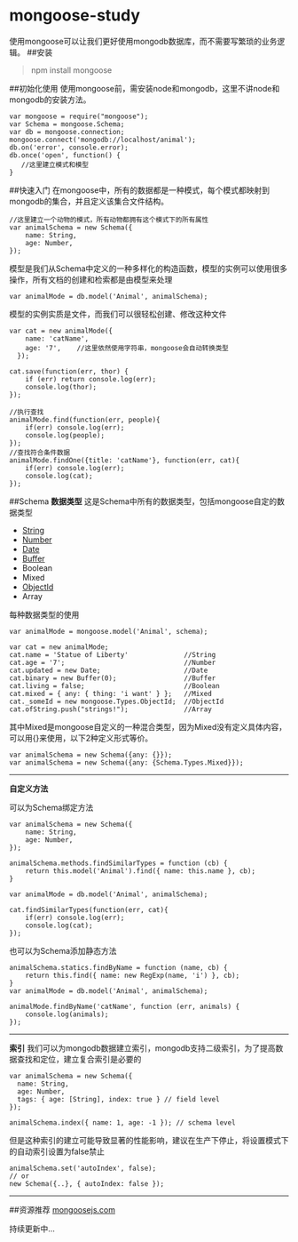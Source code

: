 # mongoose-study
使用mongoose可以让我们更好使用mongodb数据库，而不需要写繁琐的业务逻辑。
##安装

> npm install mongoose

##初始化使用
使用mongoose前，需安装node和mongodb，这里不讲node和mongodb的安装方法。

    var mongoose = require("mongoose");
    var Schema = mongoose.Schema;
    var db = mongoose.connection;
    mongoose.connect('mongodb://localhost/animal');
    db.on('error', console.error);
    db.once('open', function() {
       //这里建立模式和模型
    }

##快速入门
在mongoose中，所有的数据都是一种模式，每个模式都映射到mongodb的集合，并且定义该集合文件结构。

    //这里建立一个动物的模式，所有动物都拥有这个模式下的所有属性
    var animalSchema = new Schema({
        name: String,
        age: Number,
    });

模型是我们从Schema中定义的一种多样化的构造函数，模型的实例可以使用很多操作，所有文档的创建和检索都是由模型来处理

    var animalMode = db.model('Animal', animalSchema);
    
模型的实例实质是文件，而我们可以很轻松创建、修改这种文件

    var cat = new animalMode({
        name: 'catName',
        age: '7',    //这里依然使用字符串，mongoose会自动转换类型
      });
    
    cat.save(function(err, thor) {
        if (err) return console.log(err);
        console.log(thor);
    });
    
    //执行查找
    animalMode.find(function(err, people){
        if(err) console.log(err);
        console.log(people);
    });
    //查找符合条件数据
    animalMode.findOne({title: 'catName'}, function(err, cat){
        if(err) console.log(err);
        console.log(cat);
    });


##Schema
**数据类型**
这是Schema中所有的数据类型，包括mongoose自定的数据类型

 - [String][1]
 - [Number][2]
 - [Date][3]
 - [Buffer][4]
 - Boolean
 - Mixed
 - [ObjectId][5]
 - Array

每种数据类型的使用

    var animalMode = mongoose.model('Animal', schema);
    
    var cat = new animalMode;
    cat.name = 'Statue of Liberty'              //String
    cat.age = '7';                              //Number
    cat.updated = new Date;                     //Date
    cat.binary = new Buffer(0);                 //Buffer
    cat.living = false;                         //Boolean
    cat.mixed = { any: { thing: 'i want' } };   //Mixed              
    cat._someId = new mongoose.Types.ObjectId;  //ObjectId
    cat.ofString.push("strings!");              //Array

其中Mixed是mongoose自定义的一种混合类型，因为Mixed没有定义具体内容，可以用{}来使用，以下2种定义形式等价。

    var animalSchema = new Schema({any: {}});
    var animalSchema = new Schema({any: {Schema.Types.Mixed}});


----------
**自定义方法**

可以为Schema绑定方法

    var animalSchema = new Schema({
        name: String,
        age: Number,
    });
    
    animalSchema.methods.findSimilarTypes = function (cb) {
        return this.model('Animal').find({ name: this.name }, cb);
    }
    
    var animalMode = db.model('Animal', animalSchema);
    
    cat.findSimilarTypes(function(err, cat){
        if(err) console.log(err);
        console.log(cat);
    });
   
也可以为Schema添加静态方法

    animalSchema.statics.findByName = function (name, cb) {
        return this.find({ name: new RegExp(name, 'i') }, cb);
    }
    var animalMode = db.model('Animal', animalSchema);
    
    animalMode.findByName('catName', function (err, animals) {
        console.log(animals);
    });
    


----------
**索引**
我们可以为mongodb数据建立索引，mongodb支持二级索引，为了提高数据查找和定位，建立复合索引是必要的

    var animalSchema = new Schema({
      name: String,
      age: Number,
      tags: { age: [String], index: true } // field level
    });
    
    animalSchema.index({ name: 1, age: -1 }); // schema level

但是这种索引的建立可能导致显著的性能影响，建议在生产下停止，将设置模式下的自动索引设置为false禁止

    animalSchema.set('autoIndex', false);
    // or
    new Schema({..}, { autoIndex: false });

----------


##资源推荐
[mongoosejs.com][6]



持续更新中...


  [1]: http://mongoosejs.com/docs/api.html#schema-string-js
  [2]: http://mongoosejs.com/docs/api.html#schema-number-js
  [3]: http://mongoosejs.com/docs/api.html#schema-date-js
  [4]: http://mongoosejs.com/docs/api.html#schema-buffer-js
  [5]: http://mongoosejs.com/docs/api.html#schema-objectid-js
  [6]: http://mongoosejs.com/docs/guide.html